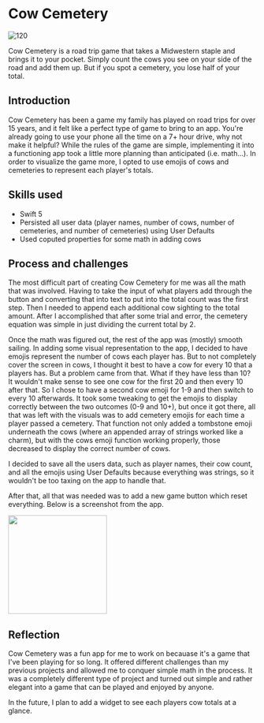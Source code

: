 # Cow Cemetery

![120](https://user-images.githubusercontent.com/113778995/215942368-69ebeb09-729d-4053-b237-a28b8994d21f.png)

Cow Cemetery is a road trip game that takes a Midwestern staple and brings it to your pocket. Simply count the cows you see on your side of the road and add them up. But if you spot a cemetery, you lose half of your total. 

## Introduction

Cow Cemetery has been a game my family has played on road trips for over 15 years, and it felt like a perfect type of game to bring to an app. You're already going to use your phone all the time on a 7+ hour drive, why not make it helpful? While the rules of the game are simple, implementing it into a functioning app took a little more planning than anticipated (i.e. math...). In order to visualize the game more, I opted to use emojis of cows and cemeteries to represent each player's totals.

## Skills used

* Swift 5
* Persisted all user data (player names, number of cows, number of cemeteries, and number of cemeteries) using User Defaults
* Used coputed properties for some math in adding cows

## Process and challenges

The most difficult part of creating Cow Cemetery for me was all the math that was involved. Having to take the input of what players add through the button and converting that into text to put into the total count was the first step. Then I needed to append each additional cow sighting to the total amount. After I accomplished that after some trial and error, the cemetery equation was simple in just dividing the current total by 2. 

Once the math was figured out, the rest of the app was (mostly) smooth sailing. In adding some visual representation to the app, I decided to have emojis represent the number of cows each player has. But to not completely cover the screen in cows, I thought it best to have a cow for every 10 that a players has. But a problem came from that. What if they have less than 10? It wouldn't make sense to see one cow for the first 20 and then every 10 after that. So I chose to have a second cow emoji for 1-9 and then switch to every 10 afterwards. It took some tweaking to get the emojis to display correctly between the two outcomes (0-9 and 10+), but once it got there, all that was left with the visuals was to add cemetery emojis for each time a player passed a cemetery. That function not only added a tombstone emoji underneath the cows (where an appended array of strings worked like a charm), but with the cows emoji function working properly, those decreased to display the correct number of cows.

I decided to save all the users data, such as player names, their cow count, and all the emojis using User Defaults because everything was strings, so it wouldn't be too taxing on the app to handle that. 

After that, all that was needed was to add a new game button which reset everything. Below is a screenshot from the app.

<img src="https://user-images.githubusercontent.com/113778995/215946489-76f6b732-b9ca-4e30-b177-ffd010aa91e1.PNG" width="200">

## Reflection

Cow Cemetery was a fun app for me to work on becauase it's a game that I've been playing for so long. It offered different challenges than my previous projects and allowed me to conquer simple math in the process. It was a completely different type of project and turned out simple and rather elegant into a game that can be played and enjoyed by anyone.

In the future, I plan to add a widget to see each players cow totals at a glance.
